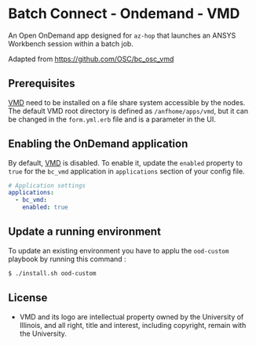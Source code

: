 # Batch Connect - Ondemand - VMD
An Open OnDemand app designed for `az-hop` that launches an ANSYS Workbench session within a batch job.

Adapted from https://github.com/OSC/bc_osc_vmd

## Prerequisites

[VMD] need to be installed on a file share system accessible by the nodes. 
The default VMD root directory is defined as `/anfhome/apps/vmd`, but it can be changed in the `form.yml.erb` file and is a parameter in the UI.

## Enabling the OnDemand application
By default, [VMD] is disabled. To enable it, update the `enabled` property to `true` for the `bc_vmd` application in `applications` section of your config file.

```yml
# Application settings
applications:
  - bc_vmd:
    enabled: true
```

## Update a running environment
To update an existing environment you have to applu the `ood-custom` playbook by running this command :
```bash
$ ./install.sh ood-custom
```

[VMD]: http://www.ks.uiuc.edu/Research/vmd/

## License

* VMD and its logo are intellectual property owned by the University of Illinois, and all right, 
title and interest, including copyright, remain with the University.
